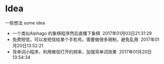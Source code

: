 # Idea
一些想法 some idea

* 一个类似Alphago 的象棋程序然后直播下象棋  2017年01月03日21:31:29
* 免费短信，可以发短信给某个手机号。需要做很多限制，避免乱用  2017年01月20日13:52:21
* 背单词小程序，利用微信打开的频率，加强背单词效果  2017年01月20日13:54:34
